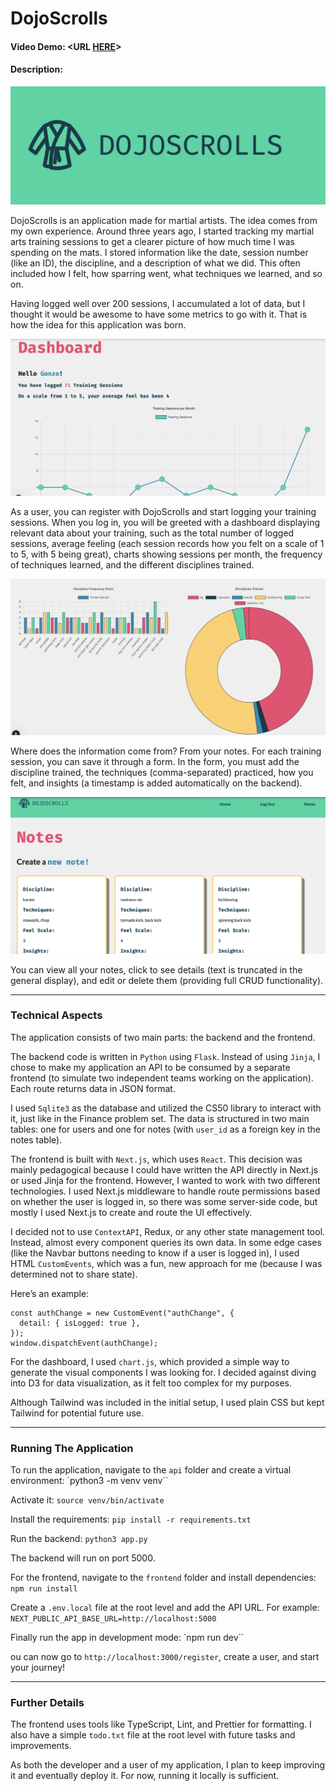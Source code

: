 # DojoScrolls
#### Video Demo:  <URL [HERE](https://www.youtube.com/watch?v=xwTVg_71zNM&ab_channel=CristobalHeiss)>

#### Description:

![logo](/frontend/public/light-background-logo.png)

DojoScrolls is an application made for martial artists. The idea comes from my own experience. Around three years ago, I started tracking my martial arts training sessions to get a clearer picture of how much time I was spending on the mats. I stored information like the date, session number (like an ID), the discipline, and a description of what we did. This often included how I felt, how sparring went, what techniques we learned, and so on.

Having logged well over 200 sessions, I accumulated a lot of data, but I thought it would be awesome to have some metrics to go with it. That is how the idea for this application was born.

![](/public/greeting.png)

As a user, you can register with DojoScrolls and start logging your training sessions. When you log in, you will be greeted with a dashboard displaying relevant data about your training, such as the total number of logged sessions, average feeling (each session records how you felt on a scale of 1 to 5, with 5 being great), charts showing sessions per month, the frequency of techniques learned, and the different disciplines trained.

![](/public/charts-2.png)

Where does the information come from? From your notes. For each training session, you can save it through a form. In the form, you must add the discipline trained, the techniques (comma-separated) practiced, how you felt, and insights (a timestamp is added automatically on the backend).

![notes](/public/notes.png)

You can view all your notes, click to see details (text is truncated in the general display), and edit or delete them (providing full CRUD functionality).

---

### Technical Aspects

The application consists of two main parts: the backend and the frontend.

The backend code is written in `Python` using `Flask`. Instead of using `Jinja`, I chose to make my application an API to be consumed by a separate frontend (to simulate two independent teams working on the application). Each route returns data in JSON format.

I used `Sqlite3` as the database and utilized the CS50 library to interact with it, just like in the Finance problem set. The data is structured in two main tables: one for users and one for notes (with `user_id` as a foreign key in the notes table).

The frontend is built with `Next.js`, which uses `React`. This decision was mainly pedagogical because I could have written the API directly in Next.js or used Jinja for the frontend. However, I wanted to work with two different technologies. I used Next.js middleware to handle route permissions based on whether the user is logged in, so there was some server-side code, but mostly I used Next.js to create and route the UI effectively.

I decided not to use `ContextAPI`, Redux, or any other state management tool. Instead, almost every component queries its own data. In some edge cases (like the Navbar buttons needing to know if a user is logged in), I used HTML `CustomEvents`, which was a fun, new approach for me (because I was determined not to share state).

Here’s an example:

```tsx
const authChange = new CustomEvent("authChange", {
  detail: { isLogged: true },
});
window.dispatchEvent(authChange);
```
For the dashboard, I used `chart.js`, which provided a simple way to generate the visual components I was looking for. I decided against diving into D3 for data visualization, as it felt too complex for my purposes.

Although Tailwind was included in the initial setup, I used plain CSS but kept Tailwind for potential future use.

---

### Running The Application

To run the application, navigate to the `api` folder and create a virtual environment:
`python3 -m venv venv``

Activate it:
`source venv/bin/activate`

Install the requirements:
`pip install -r requirements.txt`

Run the backend:
`python3 app.py`

The backend will run on port 5000.

For the frontend, navigate to the `frontend` folder and install dependencies:
`npm run install`

Create a `.env.local` file at the root level and add the API URL. For example:
`NEXT_PUBLIC_API_BASE_URL=http://localhost:5000`

Finally run the app in development mode:
`npm run dev``

ou can now go to `http://localhost:3000/register`, create a user, and start your journey!

---

### Further Details

The frontend uses tools like TypeScript, Lint, and Prettier for formatting. I also have a simple `todo.txt` file at the root level with future tasks and improvements.

As both the developer and a user of my application, I plan to keep improving it and eventually deploy it. For now, running it locally is sufficient.



